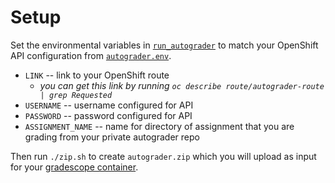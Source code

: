 # Setup

Set the environmental variables in [`run_autograder`](run_autograder) to match your OpenShift API configuration from [`autograder.env`](../manifests/autograder.env).

- `LINK` -- link to your OpenShift route 
  - *you can get this link by running `oc describe route/autograder-route | grep Requested`*
- `USERNAME` -- username configured for API
- `PASSWORD` -- password configured for API
- `ASSIGNMENT_NAME` -- name for directory of assignment that you are grading from your private autograder repo

Then run `./zip.sh` to create `autograder.zip` which you will upload as input for your [gradescope container](https://gradescope-autograders.readthedocs.io/en/latest/getting_started/).
